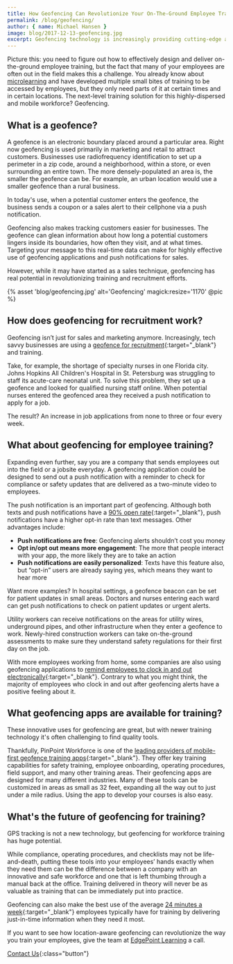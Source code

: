 ```yaml
---
title: How Geofencing Can Revolutionize Your On-The-Ground Employee Training
permalink: /blog/geofencing/
author: { name: Michael Hansen }
image: blog/2017-12-13-geofencing.jpg
excerpt: Geofencing technology is increasingly providing cutting-edge and immediate access to on-the-ground and mobile employee training. This is how it works.
---
```


Picture this: you need to figure out how to effectively design and deliver on-the-ground employee training, but the fact that many of your employees are often out in the field makes this a challenge. You already know about [microlearning](/blog/microlearning) and have developed multiple small bites of training to be accessed by employees, but they only need parts of it at certain times and in certain locations. The next-level training solution for this highly-dispersed and mobile workforce? Geofencing.

## What is a geofence?

A geofence is an electronic boundary placed around a particular area. Right now geofencing is used primarily in marketing and retail to attract customers. Businesses use radiofrequency identification to set up a perimeter in a zip code, around a neighborhood, within a store, or even surrounding an entire town. The more densely-populated an area is, the smaller the geofence can be. For example, an urban location would use a smaller geofence than a rural business.

In today's use, when a potential customer enters the geofence, the business sends a coupon or a sales alert to their cellphone via a push notification.

Geofencing also makes tracking customers easier for businesses. The geofence can glean information about how long a potential customers lingers inside its boundaries, how often they visit, and at what times. Targeting your message to this real-time data can make for highly effective use of geofencing applications and push notifications for sales.

However, while it may have started as a sales technique, geofencing has real potential in revolutionizing training and recruitment efforts.

{% asset 'blog/geofencing.jpg'
  alt='Geofencing'
  magick:resize='1170' @pic %}

## How does geofencing for recruitment work?

Geofencing isn’t just for sales and marketing anymore. Increasingly, tech savvy businesses are using a [geofence for recruitment](https://www.npr.org/sections/alltechconsidered/2017/07/07/535981386/recruiters-use-geofencing-to-target-potential-hires-where-they-live-and-work){:target="_blank"} and training.

Take, for example, the shortage of specialty nurses in one Florida city. Johns Hopkins All Children's Hospital in St. Petersburg was struggling to staff its acute-care neonatal unit. To solve this problem, they set up a geofence and looked for qualified nursing staff online. When potential nurses entered the geofenced area they received a push notification to apply for a job.

The result? An increase in job applications from none to three or four every week.

## What about geofencing for employee training?

Expanding even further, say you are a company that sends employees out into the field or a jobsite everyday. A geofencing application could be designed to send out a push notification with a reminder to check for compliance or safety updates that are delivered as a two-minute video to employees.

The push notification is an important part of geofencing. Although both texts and push notifications have a [90% open rate](http://publ.com/blog/2014/09/29/e-mail-vs-sms-vs-push-notifications-which-is-more-effective/){:target="_blank"}, push notifications have a higher opt-in rate than text messages. Other advantages include:

*  <strong>Push notifications are free</strong>: Geofencing alerts shouldn’t cost you money
*  <strong>Opt in/opt out means more engagement</strong>: The more that people interact with your app, the more likely they are to take an action
*  <strong>Push notifications are easily personalized</strong>: Texts have this feature also, but “opt-in” users are already saying yes, which means they want to hear more

Want more examples? In hospital settings, a geofence beacon can be set for patient updates in small areas. Doctors and nurses entering each ward can get push notifications to check on patient updates or urgent alerts.

Utility workers can receive notifications on the areas for utility wires, underground pipes, and other infrastructure when they enter a geofence to work. Newly-hired construction workers can take on-the-ground assessments to make sure they understand safety regulations for their first day on the job.

With more employees working from home, some companies are also using geofencing applications to [remind employees to clock in and out electronically](https://www.tsheets.com/resources/geofencing-apps-survey){:target="_blank"}. Contrary to what you might think, the majority of employees who clock in and out after geofencing alerts have a positive feeling about it.

## What geofencing apps are available for training?

These innovative uses for geofencing are great, but with newer training technology it's often challenging to find quality tools.

Thankfully, PinPoint Workforce is one of the [leading providers of mobile-first geofence training apps](https://www.pinpointworkforce.com/){:target="_blank"}. They offer key training capabilities for safety training, employee onboarding, operating procedures, field support, and many other training areas. Their geofencing apps are designed for many different industries. Many of these tools can be customized in areas as small as 32 feet, expanding all the way out to just under a mile radius. Using the app to develop your courses is also easy. 

## What's the future of geofencing for training?

GPS tracking is not a new technology, but geofencing for workforce training has huge potential. 

While compliance, operating procedures, and checklists may not be life-and-death, putting these tools into your employees’ hands exactly when they need them can be the difference between a company with an innovative and safe workforce and one that is left thumbing through a manual back at the office. Training delivered in theory will never be as valuable as training that can be immediately put into practice.

Geofencing can also make the best use of the average [24 minutes a week](https://www.evernote.com/shard/s173/sh/ae2588e8-cd17-449e-b2fc-0b5293498a7a/7d40d8aafddc3662){:target="_blank"} employees typically have for training by delivering just-in-time information when they need it most.

If you want to see how location-aware geofencing can revolutionize the way you train your employees, give the team at [EdgePoint Learning](/contact/) a call. 

[Contact Us](/contact/ ){:class="button"}
